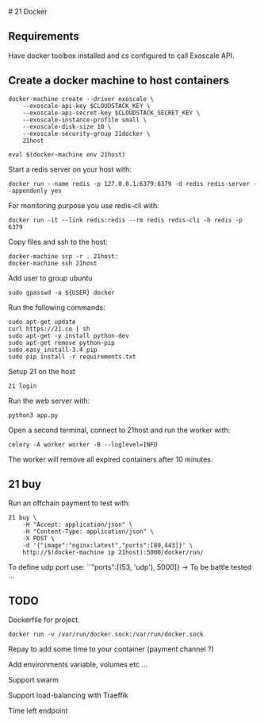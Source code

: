 # 21 Docker

## Requirements

Have docker toolbox installed and cs configured to call Exoscale API.

## Create a docker machine to host containers

    docker-machine create --driver exoscale \
        --exoscale-api-key $CLOUDSTACK_KEY \
        --exoscale-api-secret-key $CLOUDSTACK_SECRET_KEY \
        --exoscale-instance-profile small \
        --exoscale-disk-size 10 \
        --exoscale-security-group 21docker \
        21host

    eval $(docker-machine env 21host)

Start a redis server on your host with:

    docker run --name redis -p 127.0.0.1:6379:6379 -d redis redis-server --appendonly yes

For monitoring purpose you use redis-cli with:

    docker run -it --link redis:redis --rm redis redis-cli -h redis -p 6379

Copy files and ssh to the host:
    
    docker-machine scp -r . 21host:
    docker-machine ssh 21host

Add user to group ubuntu

    sudo gpasswd -a ${USER} docker

Run the following commands:

    sudo apt-get update
    curl https://21.co | sh
    sudo apt-get -y install python-dev
    sudo apt-get remove python-pip
    sudo easy_install-3.4 pip
    sudo pip install -r requirements.txt


Setup 21 on the host

    21 login

Run the web server with:

    python3 app.py

Open a second terminal, connect to 21host and run the worker with:

    celery -A worker worker -B --loglevel=INFO

The worker will remove all expired containers after 10 minutes.

## 21 buy

Run an offchain payment to test with:

    21 buy \
        -H "Accept: application/json" \
        -H "Content-Type: application/json" \
        -X POST \
        -d '{"image":"nginx:latest","ports":[80,443]}' \
        http://$(docker-machine ip 21host):5000/docker/run/

To define udp port use: ``"ports":[(53, 'udp'), 5000]} -> To be battle tested ...

## TODO

Dockerfile for project. 

    docker run -v /var/run/docker.sock:/var/run/docker.sock

Repay to add some time to your container (payment channel ?)

Add environments variable, volumes etc ...

Support swarm

Support load-balancing with Traeffik

Time left endpoint
